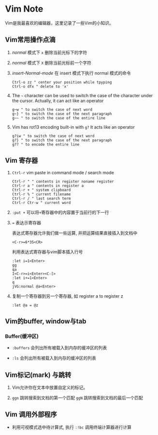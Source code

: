 # Vim Note

Vim是我最喜欢的编辑器，这里记录了一些Vim的小知识。

## Vim常用操作点滴

1. *normal* 模式下 `x` 删除当前光标下的字符

1. *normal* 模式下 `X` 删除当前光标前一个字符

1. *insert-Normal-mode* 在 insert 模式下执行 normal 模式的命令

    ```vim
    Ctrl-o zz " center your position while tpyping
    Ctrl-o dfx " delete to 'x'
    ```

1. The `~` character can be used to  switch the case of  the character under the
    cursor. Actually, it can act like an operator

    ```vim
    g~w " to switch the case of next word
    g~} " to switch the case of the next paragraph
    g~~ " to switch the case of the entire line
    ```

1. Vim has rot13 encoding built-in with `g?` It acts like an operator

    ```vim
    g?iw " to switch the case of next word
    g?} " to switch the case of the next paragraph
    g?? " to encode the entire line
    ```

## Vim 寄存器

1. `Ctrl-r` vim paste in command mode / search mode

    ```vim
    Ctrl-r " " contents in register noname register
    Ctrl-r a " contents in register a
    Ctrl-r + " system clipboard
    Ctrl-r % " current filename
    Ctrl-r / " last search term
    Ctrl-r Ctr-w " current word
    ```

1. `:put +` 可以将`+`寄存器中的内容置于当前行的下一行

1. `=` 表达示寄存器

    表达式寄存器允许我们做一些运算, 并把运算结果直接插入到文档中

    ```vim
    <C-r>=6*35<CR>
    ```

    利用表达式寄存器与vim脚本插入行号

    ```vim
    :let i=1<Enter>
    gg
    qa
    I<C-r>=i<Enter><C-[>
    :let i+=1<Enter>
    q
    jVG:normal @a<Enter>
    ```

1. 复制一个寄存器到另一个寄存器, 如 register a to register z

    ```vim
    :let @a = @z
    ```

## Vim的buffer, window与tab

### Buffer(缓冲区)

* `:buffers` 会列出所有被载入到内存的缓冲区的列表

* `:ls` 会列出所有被载入到内存的缓冲区的列表

## Vim标记(mark) 与跳转

1. Vim允许你在文本中放置自定义的标记。

1. `ggn` 跳转搜索到文档的第一个匹配 `ggN` 跳转搜索到文档的最后一个匹配

## Vim 调用外部程序

* 利用可视模式选中待计算式, 执行 `:!bc` 调用终端计算器进行计算

